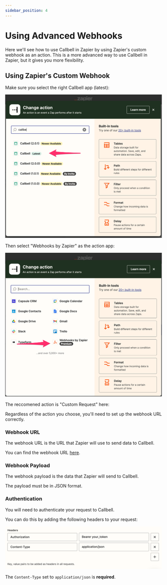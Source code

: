 ```yaml
---
sidebar_position: 4
---
```


# Using Advanced Webhooks

Here we'll see how to use Callbell in Zapier by using Zapier's custom webhook as an action.
This is a more advanced way to use Callbell in Zapier, but it gives you more flexibility.

## Using Zapier's Custom Webhook

Make sure you select the right Callbell app (latest):

![Callbell integration](../assets/select-action.png)

Then select "Webhooks by Zapier" as the action app:

![Webhooks by Zapier](../assets/webhook.png)

The reccomened action is "Custom Request" here:

Regardless of the action you choose, you'll need to set up the webhook URL correctly.

### Webhook URL

The webhook URL is the URL that Zapier will use to send data to Callbell.

You can find the webhook URL [here](../../api/reference/).

### Webhook Payload

The webhook payload is the data that Zapier will send to Callbell.

The payload must be in JSON format.

### Authentication

You will need to authenticate your request to Callbell.

You can do this by adding the following headers to your request:

![Headers](../assets/headers.png)

The `Content-Type` set to `application/json` is **required**.
